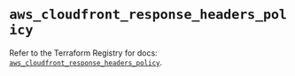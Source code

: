 # `aws_cloudfront_response_headers_policy`

Refer to the Terraform Registry for docs: [`aws_cloudfront_response_headers_policy`](https://registry.terraform.io/providers/hashicorp/aws/4.54.0/docs/resources/cloudfront_response_headers_policy).
